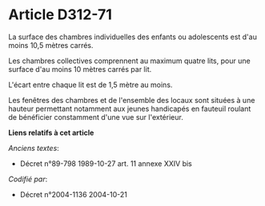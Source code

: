 # Article D312-71

La surface des chambres individuelles des enfants ou adolescents est d'au moins 10,5 mètres carrés.

Les chambres collectives comprennent au maximum quatre lits, pour une surface d'au moins 10 mètres carrés par lit.

L'écart entre chaque lit est de 1,5 mètre au moins.

Les fenêtres des chambres et de l'ensemble des locaux sont situées à une hauteur permettant notamment aux jeunes handicapés
en fauteuil roulant de bénéficier constamment d'une vue sur l'extérieur.

**Liens relatifs à cet article**

_Anciens textes_:

  - Décret n°89-798 1989-10-27 art. 11 annexe XXIV bis

_Codifié par_:

  - Décret n°2004-1136 2004-10-21

